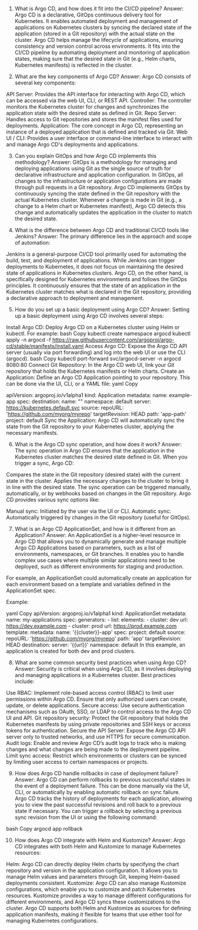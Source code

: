 1. What is Argo CD, and how does it fit into the CI/CD pipeline?
Answer:
Argo CD is a declarative, GitOps continuous delivery tool for Kubernetes. It enables automated deployment and management of applications on Kubernetes clusters by syncing the declared state of the application (stored in a Git repository) with the actual state on the cluster. Argo CD helps manage the lifecycle of applications, ensuring consistency and version control across environments. It fits into the CI/CD pipeline by automating deployment and monitoring of application states, making sure that the desired state in Git (e.g., Helm charts, Kubernetes manifests) is reflected in the cluster.

2. What are the key components of Argo CD?
Answer:
Argo CD consists of several key components:

API Server: Provides the API interface for interacting with Argo CD, which can be accessed via the web UI, CLI, or REST API.
Controller: The controller monitors the Kubernetes cluster for changes and synchronizes the application state with the desired state as defined in Git.
Repo Server: Handles access to Git repositories and stores the manifest files used for deployments.
Application: The core concept in Argo CD, representing an instance of a deployed application that is defined and tracked via Git.
Web UI / CLI: Provides a user interface or command-line interface to interact with and manage Argo CD's deployments and applications.


3. Can you explain GitOps and how Argo CD implements this methodology?
Answer:
GitOps is a methodology for managing and deploying applications using Git as the single source of truth for declarative infrastructure and application configuration. In GitOps, all changes to the infrastructure or application configurations are made through pull requests in a Git repository. Argo CD implements GitOps by continuously syncing the state defined in the Git repository with the actual Kubernetes cluster. Whenever a change is made in Git (e.g., a change to a Helm chart or Kubernetes manifest), Argo CD detects this change and automatically updates the application in the cluster to match the desired state.

4. What is the difference between Argo CD and traditional CI/CD tools like Jenkins?
Answer:
The primary difference lies in the approach and scope of automation:

Jenkins is a general-purpose CI/CD tool primarily used for automating the build, test, and deployment of applications. While Jenkins can trigger deployments to Kubernetes, it does not focus on maintaining the desired state of applications in Kubernetes clusters.
Argo CD, on the other hand, is specifically designed for Kubernetes environments and follows the GitOps principles. It continuously ensures that the state of an application in the Kubernetes cluster matches what is declared in the Git repository, providing a declarative approach to deployment and management.

5. How do you set up a basic deployment using Argo CD?
Answer:
Setting up a basic deployment using Argo CD involves several steps:

Install Argo CD: Deploy Argo CD on a Kubernetes cluster using Helm or kubectl. For example:
bash
Copy
kubectl create namespace argocd
kubectl apply -n argocd -f https://raw.githubusercontent.com/argoproj/argo-cd/stable/manifests/install.yaml
Access Argo CD: Expose the Argo CD API server (usually via port forwarding) and log into the web UI or use the CLI (argocd).
bash
Copy
kubectl port-forward svc/argocd-server -n argocd 8080:80
Connect Git Repository: In the Argo CD web UI, link your Git repository that holds the Kubernetes manifests or Helm charts.
Create an Application: Define an Argo CD Application pointing to your repository. This can be done via the UI, CLI, or a YAML file:
yaml
Copy

apiVersion: argoproj.io/v1alpha1
kind: Application
metadata:
  name: example-app
spec:
  destination:
    name: ""
    namespace: default
    server: https://kubernetes.default.svc
  source:
    repoURL: 'https://github.com/myorg/myrepo'
    targetRevision: HEAD
    path: 'app-path'
  project: default
Sync the Application: Argo CD will automatically sync the state from the Git repository to your Kubernetes cluster, applying the necessary manifests.


6. What is the Argo CD sync operation, and how does it work?
Answer:
The sync operation in Argo CD ensures that the application in the Kubernetes cluster matches the desired state defined in Git. When you trigger a sync, Argo CD:

Compares the state in the Git repository (desired state) with the current state in the cluster.
Applies the necessary changes to the cluster to bring it in line with the desired state.
The sync operation can be triggered manually, automatically, or by webhooks based on changes in the Git repository.
Argo CD provides various sync options like:

Manual sync: Initiated by the user via the UI or CLI.
Automatic sync: Automatically triggered by changes in the Git repository (useful for GitOps).

7. What is an Argo CD ApplicationSet, and how is it different from an Application?
Answer:
An ApplicationSet is a higher-level resource in Argo CD that allows you to dynamically generate and manage multiple Argo CD Applications based on parameters, such as a list of environments, namespaces, or Git branches. It enables you to handle complex use cases where multiple similar applications need to be deployed, such as different environments for staging and production.

For example, an ApplicationSet could automatically create an application for each environment based on a template and variables defined in the ApplicationSet spec.

Example:

yaml
Copy
apiVersion: argoproj.io/v1alpha1
kind: ApplicationSet
metadata:
  name: my-applications
spec:
  generators:
    - list:
        elements:
          - cluster: dev
            url: https://dev.example.com
          - cluster: prod
            url: https://prod.example.com
  template:
    metadata:
      name: '{{cluster}}-app'
    spec:
      project: default
      source:
        repoURL: 'https://github.com/myorg/myrepo'
        path: 'app'
        targetRevision: HEAD
      destination:
        server: '{{url}}'
        namespace: default
In this example, an application is created for both dev and prod clusters.

8. What are some common security best practices when using Argo CD?
Answer:
Security is critical when using Argo CD, as it involves deploying and managing applications in a Kubernetes cluster. Best practices include:

Use RBAC: Implement role-based access control (RBAC) to limit user permissions within Argo CD. Ensure that only authorized users can create, update, or delete applications.
Secure access: Use secure authentication mechanisms such as OAuth, SSO, or LDAP to control access to the Argo CD UI and API.
Git repository security: Protect the Git repository that holds the Kubernetes manifests by using private repositories and SSH keys or access tokens for authentication.
Secure the API Server: Expose the Argo CD API server only to trusted networks, and use HTTPS for secure communication.
Audit logs: Enable and review Argo CD’s audit logs to track who is making changes and what changes are being made to the deployment pipeline.
Limit sync access: Restrict which environments or clusters can be synced by limiting user access to certain namespaces or projects.

9. How does Argo CD handle rollbacks in case of deployment failure?
Answer:
Argo CD can perform rollbacks to previous successful states in the event of a deployment failure. This can be done manually via the UI, CLI, or automatically by enabling automatic rollback on sync failure. Argo CD tracks the history of deployments for each application, allowing you to view the past successful revisions and roll back to a previous state if necessary. You can trigger a rollback by selecting a previous sync revision from the UI or using the following command:

bash
Copy
argocd app rollback <app-name> <revision>

10. How does Argo CD integrate with Helm and Kustomize?
Answer:
Argo CD integrates with both Helm and Kustomize to manage Kubernetes resources:

Helm: Argo CD can directly deploy Helm charts by specifying the chart repository and version in the application configuration. It allows you to manage Helm values and parameters through Git, keeping Helm-based deployments consistent.
Kustomize: Argo CD can also manage Kustomize configurations, which enable you to customize and patch Kubernetes resources. Kustomize provides a way to manage different configurations for different environments, and Argo CD syncs these customizations to the cluster.
Argo CD supports both Helm and Kustomize as sources for defining application manifests, making it flexible for teams that use either tool for managing Kubernetes configurations.

